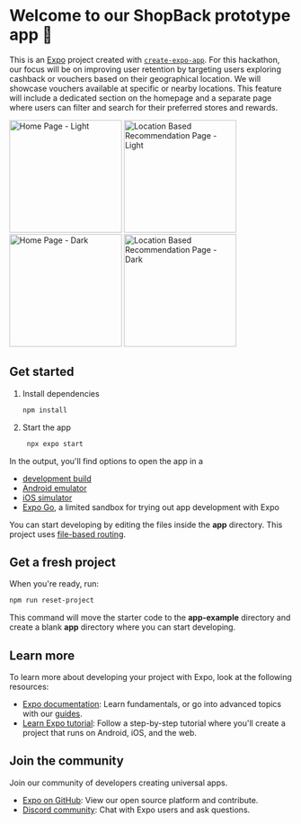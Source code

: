 # Welcome to our ShopBack prototype app 👋

This is an [Expo](https://expo.dev) project created with [`create-expo-app`](https://www.npmjs.com/package/create-expo-app).
For this hackathon, our focus will be on improving user retention by targeting users exploring cashback or vouchers based on their geographical location. We will showcase vouchers available at specific or nearby locations. This feature will include a dedicated section on the homepage and a separate page where users can filter and search for their preferred stores and rewards.

<img src="https://github.com/user-attachments/assets/0135f9c3-329b-4556-99fd-da23429d5b1c" alt="Home Page - Light" width="200">
<img src="https://github.com/user-attachments/assets/7ee85003-438c-4de9-8129-3d20160464d6" alt="Location Based Recommendation Page - Light" width="200">
<img src="https://github.com/user-attachments/assets/7a4d770c-5956-471d-a57c-3d91b3f78da5" alt="Home Page - Dark" width="200">
<img src="https://github.com/user-attachments/assets/d3d64cdf-d5ca-4e4a-93da-6c9fc31c6ca6" alt="Location Based Recommendation Page - Dark" width="200">

## Get started

1. Install dependencies

   ```bash
   npm install
   ```

2. Start the app

   ```bash
    npx expo start
   ```

In the output, you'll find options to open the app in a

- [development build](https://docs.expo.dev/develop/development-builds/introduction/)
- [Android emulator](https://docs.expo.dev/workflow/android-studio-emulator/)
- [iOS simulator](https://docs.expo.dev/workflow/ios-simulator/)
- [Expo Go](https://expo.dev/go), a limited sandbox for trying out app development with Expo

You can start developing by editing the files inside the **app** directory. This project uses [file-based routing](https://docs.expo.dev/router/introduction).

## Get a fresh project

When you're ready, run:

```bash
npm run reset-project
```

This command will move the starter code to the **app-example** directory and create a blank **app** directory where you can start developing.

## Learn more

To learn more about developing your project with Expo, look at the following resources:

- [Expo documentation](https://docs.expo.dev/): Learn fundamentals, or go into advanced topics with our [guides](https://docs.expo.dev/guides).
- [Learn Expo tutorial](https://docs.expo.dev/tutorial/introduction/): Follow a step-by-step tutorial where you'll create a project that runs on Android, iOS, and the web.

## Join the community

Join our community of developers creating universal apps.

- [Expo on GitHub](https://github.com/expo/expo): View our open source platform and contribute.
- [Discord community](https://chat.expo.dev): Chat with Expo users and ask questions.
